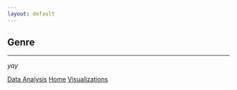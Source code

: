 ```yaml
---
layout: default
---
```


## Genre
* * *

_yay_

<div class="nextbutton-container">
  <a href="../pages/data-analysis.html" class="previous-button">Data Analysis</a>
  <a href="{{ site.baseurl }}/" class="home-button">Home</a>
  <a href="../pages/visualizations.html" class="next-button">Visualizations</a>
</div>


